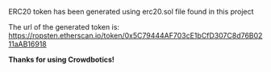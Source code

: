 ERC20 token has been generated using erc20.sol file found in this project

The url of the generated token is: https://ropsten.etherscan.io/token/0x5C79444AF703cE1bCfD307C8d76B0211aAB16918

**Thanks for using Crowdbotics!**